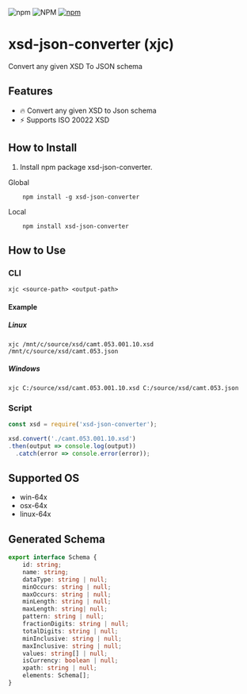 
![npm](https://img.shields.io/npm/v/xsd-json-converter)
![NPM](https://img.shields.io/npm/l/xsd-json-converter)
[![npm](https://img.shields.io/npm/dm/xsd-json-converter)](https://npmjs.org/package/xsd-json-converter)

# xsd-json-converter (xjc)
Convert any given XSD To JSON schema

## Features

- 🔥 Convert any given XSD to Json schema
- ⚡️ Supports ISO 20022 XSD

## How to Install

1. Install npm package xsd-json-converter.

Global
```console
    npm install -g xsd-json-converter
```

Local
```console
    npm install xsd-json-converter
```

## How to Use

### CLI
```console
xjc <source-path> <output-path>
```

#### Example
##### Linux

```console
xjc /mnt/c/source/xsd/camt.053.001.10.xsd /mnt/c/source/xsd/camt.053.json 
```

##### Windows
```console
xjc C:/source/xsd/camt.053.001.10.xsd C:/source/xsd/camt.053.json 
```
### Script
```js
const xsd = require('xsd-json-converter');

xsd.convert('./camt.053.001.10.xsd')
.then(output => console.log(output))
  .catch(error => console.error(error));
```

## Supported OS

- win-64x
- osx-64x
- linux-64x

## Generated Schema
```ts
export interface Schema {
    id: string;
    name: string;
    dataType: string | null;
    minOccurs: string | null;
    maxOccurs: string | null;
    minLength: string | null;
    maxLength: string| null;
    pattern: string | null;
    fractionDigits: string | null;
    totalDigits: string | null;
    minInclusive: string | null;
    maxInclusive: string | null;
    values: string[] | null;
    isCurrency: boolean | null;
    xpath: string | null;
    elements: Schema[];
}
```